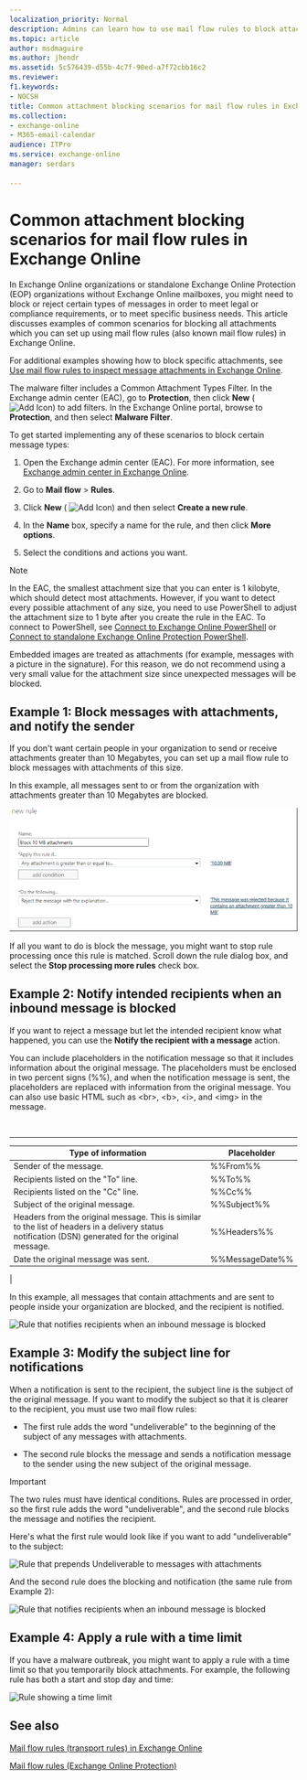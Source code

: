 ```yaml
---
localization_priority: Normal
description: Admins can learn how to use mail flow rules to block attachments in Exchange Online.
ms.topic: article
author: msdmaguire
ms.author: jhendr
ms.assetid: 5c576439-d55b-4c7f-90ed-a7f72cbb16c2
ms.reviewer: 
f1.keywords:
- NOCSH
title: Common attachment blocking scenarios for mail flow rules in Exchange Online
ms.collection: 
- exchange-online
- M365-email-calendar
audience: ITPro
ms.service: exchange-online
manager: serdars

---
```


# Common attachment blocking scenarios for mail flow rules in Exchange Online

In Exchange Online organizations or standalone Exchange Online Protection (EOP) organizations without Exchange Online mailboxes, you might need to block or reject certain types of messages in order to meet legal or compliance requirements, or to meet specific business needs. This article discusses examples of common scenarios for blocking all attachments which you can set up using mail flow rules (also known mail flow rules) in Exchange Online.

For additional examples showing how to block specific attachments, see [Use mail flow rules to inspect message attachments in Exchange Online](inspect-message-attachments.md).

The malware filter includes a Common Attachment Types Filter. In the Exchange admin center (EAC), go to **Protection**, then click **New** ( ![Add Icon](../../media/ITPro_EAC_AddIcon.gif)) to add filters. In the Exchange Online portal, browse to **Protection**, and then select **Malware Filter**.

To get started implementing any of these scenarios to block certain message types:

1. Open the Exchange admin center (EAC). For more information, see [Exchange admin center in Exchange Online](../../exchange-admin-center.md).

2. Go to **Mail flow** \> **Rules**.

3. Click **New** ( ![Add Icon](../../media/ITPro_EAC_AddIcon.gif)) and then select **Create a new rule**.

4. In the **Name** box, specify a name for the rule, and then click **More options**.

5. Select the conditions and actions you want.

> [!NOTE]
> In the EAC, the smallest attachment size that you can enter is 1 kilobyte, which should detect most attachments. However, if you want to detect every possible attachment of any size, you need to use PowerShell to adjust the attachment size to 1 byte after you create the rule in the EAC. To connect to PowerShell, see [Connect to Exchange Online PowerShell](/powershell/exchange/connect-to-exchange-online-powershell) or [Connect to standalone Exchange Online Protection PowerShell](/powershell/exchange/connect-to-exchange-online-protection-powershell).
>
> Embedded images are treated as attachments (for example, messages with a picture in the signature). For this reason, we do not recommend using a very small value for the attachment size since unexpected messages will be blocked.

## Example 1: Block messages with attachments, and notify the sender

If you don't want certain people in your organization to send or receive attachments greater than 10 Megabytes, you can set up a mail flow rule to block messages with attachments of this size.

In this example, all messages sent to or from the organization with attachments greater than 10 Megabytes are blocked.

![Rule that blocks all attachments](../../media/38094183-166f-4ba5-a9cf-242e7d0f4e04.png)

If all you want to do is block the message, you might want to stop rule processing once this rule is matched. Scroll down the rule dialog box, and select the **Stop processing more rules** check box.

## Example 2: Notify intended recipients when an inbound message is blocked

If you want to reject a message but let the intended recipient know what happened, you can use the **Notify the recipient with a message** action.

You can include placeholders in the notification message so that it includes information about the original message. The placeholders must be enclosed in two percent signs (%%), and when the notification message is sent, the placeholders are replaced with information from the original message. You can also use basic HTML such as \<br\>, \<b\>, \<i\>, and \<img\> in the message.

<br>

****

|Type of information|Placeholder|
|---|---|
|Sender of the message.|%%From%%|
|Recipients listed on the "To" line.|%%To%%|
|Recipients listed on the "Cc" line.|%%Cc%%|
|Subject of the original message.|%%Subject%%|
|Headers from the original message. This is similar to the list of headers in a delivery status notification (DSN) generated for the original message.|%%Headers%%|
|Date the original message was sent.|%%MessageDate%%|
|

In this example, all messages that contain attachments and are sent to people inside your organization are blocked, and the recipient is notified.

![Rule that notifies recipients when an inbound message is blocked](../../media/f9a14733-d68a-4528-a736-206325881c47.png)

## Example 3: Modify the subject line for notifications

When a notification is sent to the recipient, the subject line is the subject of the original message. If you want to modify the subject so that it is clearer to the recipient, you must use two mail flow rules:

- The first rule adds the word "undeliverable" to the beginning of the subject of any messages with attachments.

- The second rule blocks the message and sends a notification message to the sender using the new subject of the original message.

> [!IMPORTANT]
> The two rules must have identical conditions. Rules are processed in order, so the first rule adds the word "undeliverable", and the second rule blocks the message and notifies the recipient.

Here's what the first rule would look like if you want to add "undeliverable" to the subject:

![Rule that prepends Undeliverable to messages with attachments](../../media/2552b0bd-c69d-48b4-9e69-267fcaf20e70.png)

And the second rule does the blocking and notification (the same rule from Example 2):

![Rule that notifies recipients when an inbound message is blocked](../../media/f9a14733-d68a-4528-a736-206325881c47.png)

## Example 4: Apply a rule with a time limit

If you have a malware outbreak, you might want to apply a rule with a time limit so that you temporarily block attachments. For example, the following rule has both a start and stop day and time:

![Rule showing a time limit](../../media/bdc8c4d8-72fa-4c5b-97f2-5fe76d50e643.png)

## See also

[Mail flow rules (transport rules) in Exchange Online](mail-flow-rules.md)

[Mail flow rules (Exchange Online Protection)](/microsoft-365/security/office-365-security/mail-flow-rules-transport-rules-0)
